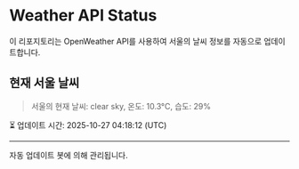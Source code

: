 
# Weather API Status

이 리포지토리는 OpenWeather API를 사용하여 서울의 날씨 정보를 자동으로 업데이트합니다.

## 현재 서울 날씨
> 서울의 현재 날씨: clear sky, 온도: 10.3°C, 습도: 29%

⏳ 업데이트 시간: 2025-10-27 04:18:12 (UTC)

---
자동 업데이트 봇에 의해 관리됩니다.
